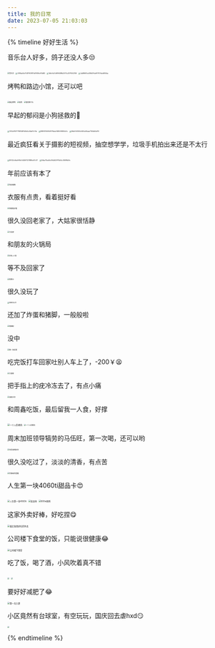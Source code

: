 ```yaml
---
title: 我的日常
date: 2023-07-05 21:03:03
---
```


{% timeline 好好生活 %}

<!-- timeline 2023-10-21 中山陵-->

音乐台人好多，鸽子还没人多😒

<img src="http://img.dpool.love/202310241732562.jpg" alt="音乐台" style="zoom:25%;" />

<img src="http://img.dpool.love/202310241734095.jpg" alt="0516ad5e70417609151d7639c6f3d82" style="zoom:25%;" />

<img src="http://img.dpool.love/202310241734676.jpg" alt="1b6c1e20d196489b2573c2070042106" style="zoom:25%;" />

<img src="http://img.dpool.love/202310241734297.jpg" alt="4a89661ce358d7fdef01707deb804ba" style="zoom:25%;" />

烤鸭和路边小馆，还可以吧

<img src="http://img.dpool.love/202310241735719.jpg" alt="路边烤鸭" style="zoom:25%;" />

<img src="http://img.dpool.love/202310241735957.jpg" alt="软兜" style="zoom:25%;" />

<img src="http://img.dpool.love/202310241736157.jpg" alt="鱼肉狮子头" style="zoom:25%;" />

<!-- endtimeline -->

<!-- timeline 2023-10-16 小狗小狗-->

早起的郁闷是小狗拯救的🥰

<img src="http://img.dpool.love/202310241730786.jpg" alt="7412d76f7778f8487b9b6c26a67c74e" style="zoom:25%;" />

<img src="http://img.dpool.love/202310241730695.jpg" alt="898f3155954f17fbdef36f539800d0c" style="zoom:25%;" />

<img src="http://img.dpool.love/202310241731612.jpg" alt="06b47d1053c945e40eaa7192b62df12" style="zoom:25%;" />

<!-- endtimeline -->

<!-- timeline 2023-10-14 有点想学学拍照-->

最近疯狂看关于摄影的短视频，抽空想学学，垃圾手机拍出来还是不太行

<img src="http://img.dpool.love/202310241728802.jpg" alt="85122c9de968c7d4567221886e67c37" style="zoom:25%;" />

<img src="http://img.dpool.love/202310241728022.jpg" alt="04ba73ee8e094d52971b54c36098d9c" style="zoom:25%;" />

<!-- endtimeline -->

<!-- timeline 2023-10-11 开始学车了-->

年前应该有本了

<img src="http://img.dpool.love/202310241726491.jpg" alt="驾校缴费" style="zoom:25%;" />

<!-- endtimeline -->

<!-- timeline 2023-10-2 一个人逛逛-->

衣服有点贵，看着挺好看

<img src="http://img.dpool.love/202310241720094.jpg" alt="衣服挺好看" style="zoom:25%;" />

<!-- endtimeline -->

<!-- timeline 2023-9-30 在家-->

很久没回老家了，大姑家很恬静

<img src="http://img.dpool.love/202310241719633.jpg" alt="大姑家" style="zoom:25%;" />

和朋友的火锅局

<img src="http://img.dpool.love/202310241719379.jpg" alt="好友+火锅" style="zoom:25%;" />

<!-- endtimeline -->

<!-- timeline 2023-9-27 公司发的购物卡-->

等不及回家了

<img src="http://img.dpool.love/202310241717195.jpg" alt="购物卡" style="zoom:25%;" />

<!-- endtimeline -->

<!-- timeline 2023-9-11 NBA2k-->

很久没玩了

<img src="http://img.dpool.love/202310241714795.jpg" alt="NBA2k23" style="zoom: 25%;" />

<!-- endtimeline -->

<!-- timeline 2023-8-25 臭烘烘的螺蛳粉-->

还加了炸蛋和猪脚，一般般啦

<img src="http://img.dpool.love/202310241712652.jpg" alt="螺蛳粉" style="zoom:25%;" />

<!-- endtimeline -->

<!-- timeline 2023-8-23 第一张彩票-->

没中

<img src="http://img.dpool.love/202310241711481.jpg" alt="第一张彩票" style="zoom:25%;" />

<!-- endtimeline -->

<!-- timeline 2023-8-22 和姨哥大舅哥吃饭-->

吃完饭打车回家吐别人车上了，-200￥😫

<img src="http://img.dpool.love/202310241708497.jpg" alt="大舅哥" style="zoom:25%;" />

<!-- endtimeline -->

<!-- timeline 2023-8-12 看病、吃饭-->

把手指上的疣冷冻去了，有点小痛

<img src="http://img.dpool.love/202310241704384.jpg" alt="液氮冷冻" style="zoom:25%;" />

和周鑫吃饭，最后留我一人食，好撑

<img src="http://img.dpool.love/202310241705521.jpg" alt="一个人的烤肉" style="zoom: 33%;" />

<img src="http://img.dpool.love/202310241706410.jpg" alt="一个人的烤肉" style="zoom: 25%;" />

<!-- endtimeline -->

<!-- timeline 2023-8-5 马伍旺-->

周末加班领导犒劳的马伍旺，第一次喝，还可以哟

<img src="http://img.dpool.love/202310241701476.jpg" alt="领导请喝奶茶" style="zoom: 25%;" />

<!-- endtimeline -->

<!-- timeline 2023-7-31 莲蓬-->

很久没吃过了，淡淡的清香，有点苦

<img src="http://img.dpool.love/202310241659896.jpg" alt="同事给的莲蓬" style="zoom: 25%;" />

<!-- endtimeline -->

<!-- timeline 2023-7-28 新电脑，终于用上好的显卡了😄-->

人生第一块4060ti甜品卡😍

<img src="http://img.dpool.love/202310241656104.jpg" alt="人生第一块4060ti" style="zoom:33%;" />

<!-- endtimeline -->

<!-- timeline 2023-7-22/23 老姐来淮安-->

<img src="http://img.dpool.love/202310241654568.jpg" alt="高达帅" style="zoom: 33%;" />

<img src="http://img.dpool.love/202310241654888.jpg" alt="800w厕所" style="zoom: 33%;" />

<!-- endtimeline -->

<!-- timeline 2023-7-14 好吃😋不好吃🤢 -->

这家外卖好棒，好吃捏😋

<img src="http://img.dpool.love/最近发现好吃的外卖.jpg" alt="最近发现好吃的外卖" style="zoom:33%;" />

公司楼下食堂的饭，只能说很健康😂

<img src="http://img.dpool.love/b96262a72a7b22dce0e7cb05ed9b8f5.jpg" alt="公司楼下食堂" style="zoom:33%;" />

<!-- endtimeline -->

<!-- timeline 2023-7-4 和姨哥第一次碰面 -->

吃了饭，喝了酒，小风吹着真不错

<img src="http://img.dpool.love/20231024164411.png" style="zoom: 25%;" />

<img src="http://img.dpool.love/202307082000313.jpg" style="zoom:25%;" />

<!-- endtimeline -->

<!-- timeline 2023-6-26 第一天入职-->

要好好减肥了😂

<img src="http://img.dpool.love/20231024164300.png" alt="第一天入职" style="zoom: 33%;" /><!-- endtimeline -->

<!-- timeline 2023-6-20 搬到新家了-->

小区竟然有台球室，有空玩玩，国庆回去虐hxd😏

<img src="http://img.dpool.love/20231024164438.png" style="zoom:25%;" />

<!-- endtimeline -->

{% endtimeline %}
